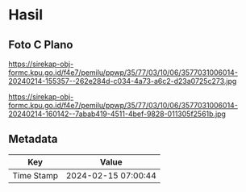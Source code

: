 # Hasil

## Foto C Plano

https://sirekap-obj-formc.kpu.go.id/f4e7/pemilu/ppwp/35/77/03/10/06/3577031006014-20240214-155357--262e284d-c034-4a73-a6c2-d23a0725c273.jpg

https://sirekap-obj-formc.kpu.go.id/f4e7/pemilu/ppwp/35/77/03/10/06/3577031006014-20240214-160142--7abab419-4511-4bef-9828-011305f2561b.jpg


## Metadata

| Key        | Value               |
| ---------- | ------------------- |
| Time Stamp | 2024-02-15 07:00:44 |



